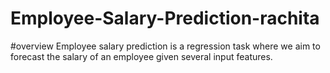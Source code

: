 # Employee-Salary-Prediction-rachita
#overview 
Employee salary prediction is a regression task where we aim to forecast the salary of an employee given several input features.
